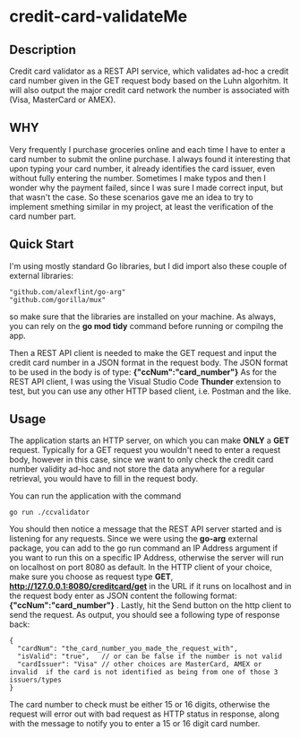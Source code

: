 # credit-card-validateMe

## Description
Credit card validator as a REST API service, which validates ad-hoc a credit card number given in the GET request body based on the Luhn algorhitm. It will also output the major credit card network the number is associated with (Visa, MasterCard or AMEX). 

## WHY 
Very frequently I purchase groceries online and each time I have to enter a card number to submit the online purchase. I always found it interesting that upon typing your card number, it already identifies the card issuer, even without fully entering the number. Sometimes I make typos and then I wonder why the payment failed, since I was sure I made correct input, but that wasn't the case. So these scenarios gave me an idea to try to implement smething similar in my project, at least the verification of the card number part. 

## Quick Start
I'm using mostly standard Go libraries, but I did import also these couple of external libraries: 
```
"github.com/alexflint/go-arg"
"github.com/gorilla/mux"
```
so make sure that the libraries are installed on your machine. As always, you can rely on the  **go mod tidy**  command before running or compilng the app. 

Then a REST API client is needed to make the GET request and input the credit card number in a JSON format in the request body. 
The JSON format to be used in the body is of type: **{"ccNum":"card_number"}**
As for the REST API client, I was using the Visual Studio Code **Thunder** extension to test, but you can use any other HTTP based client, i.e. Postman and the like. 

## Usage
The application starts an HTTP server, on which you can make **ONLY** a **GET** request. Typically for a GET request you wouldn't need to enter a request body, however in this case, since we want to only check the credit card number validity ad-hoc and not store the data anywhere for a regular retrieval, you would have to fill in the request body. 

You can run the application with the command
```
go run ./ccvalidator
```
You should then notice a message that the REST API server started and is listening for any requests. 
Since we were using the **go-arg** external package, you can add to the go run command an IP Address argument if you want to run this on a specific IP Address, otherwise the server will run on localhost on port 8080 as default. 
In the HTTP client of your choice, make sure you choose as request type  **GET**,  **http://127.0.0.1:8080/creditcard/get** in the URL if it runs on localhost and in the request body enter as JSON content the following format:  **{"ccNum":"card_number"}** . Lastly, hit the Send button on the http client to send the request. As output, you should see a following type of response back: 
```
{
  "cardNum": "the_card_number_you_made_the_request_with",
  "isValid": "true",   // or can be false if the number is not valid
  "cardIssuer": "Visa" // other choices are MasterCard, AMEX or invalid  if the card is not identified as being from one of those 3 issuers/types
}
```

The card number to check must be either 15 or 16 digits, otherwise the request will error out with bad request as HTTP status in response, along with the message to notify you to enter a 15 or 16 digit card number. 
